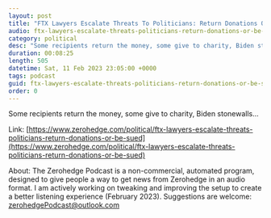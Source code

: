 ```yaml
---
layout: post
title: "FTX Lawyers Escalate Threats To Politicians: Return Donations Or Be Sued"
audio: ftx-lawyers-escalate-threats-politicians-return-donations-or-be-sued-0
category: political
desc: "Some recipients return the money, some give to charity, Biden stonewalls..."
duration: 00:08:25
length: 505
datetime: Sat, 11 Feb 2023 23:05:00 +0000
tags: podcast
guid: ftx-lawyers-escalate-threats-politicians-return-donations-or-be-sued-0
order: 0
---
```

Some recipients return the money, some give to charity, Biden stonewalls...

Link: [https://www.zerohedge.com/political/ftx-lawyers-escalate-threats-politicians-return-donations-or-be-sued](https://www.zerohedge.com/political/ftx-lawyers-escalate-threats-politicians-return-donations-or-be-sued)

About: The Zerohedge Podcast is a non-commercial, automated program, designed to give people a way to get news from Zerohedge in an audio format.  I am actively working on tweaking and improving the setup to create a better listening experience (February 2023).  Suggestions are welcome: [zerohedgePodcast@outlook.com](mailto:zerohedgePodcast@outlook.com)